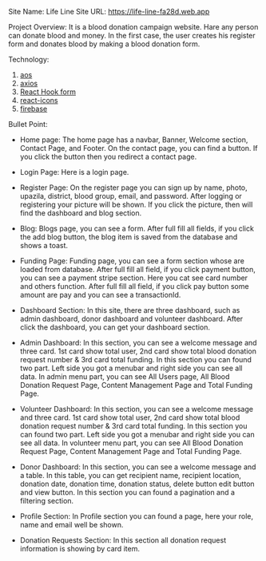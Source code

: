 Site Name: Life Line
Site URL: https://life-line-fa28d.web.app

Project Overview:
It is a blood donation campaign website. Hare any person can donate blood and money. In the first case, the user creates his register form and donates blood by making a blood donation form.

Technology: 
1. [aos](https://michalsnik.github.io/aos/)
2. [axios](https://axios-http.com/docs/intro)
3. [React Hook form](https://react-hook-form.com/get-started)
4. [react-icons](https://react-icons.github.io/react-icons/)
5. [firebase](https://console.firebase.google.com/)


Bullet Point:

- Home page: The home page has a navbar, Banner, Welcome section, Contact Page, and Footer. On the contact page, you can find a button. If you click the button then you redirect a contact page.

- Login Page: Here is a login page.

- Register Page: On the register page you can sign up by name, photo, upazila, district, blood group, email, and password. After logging or registering your picture will be shown. If you click the picture, then will find the dashboard and blog section.

- Blog: Blogs page, you can see a form. After full fill all fields, if you click the add blog button, the blog item is saved from the database and shows a toast.

- Funding Page: Funding page, you can see a form section whose are loaded from database. After full fill all field, if you click payment button, you can see a payment stripe section. Here you cat see card number and others function. After full fill all field, if you click pay button some amount are pay and you can see a transactionId.

- Dashboard Section: In this site, there are three dashboard, such as admin dashboard, donor dashboard and volunteer dashboard. After click the dashboard, you can get your dashboard section.

- Admin Dashboard: In this section, you can see a welcome message and three card. 1st card show total user, 2nd card show total blood donation request number & 3rd card total funding. In this section you can found two part. Left side you got a menubar and right side you can see all data. In admin menu part, you can see All Users page, All Blood Donation Request Page, Content Management Page and Total Funding Page.

- Volunteer Dashboard: In this section, you can see a welcome message and three card. 1st card show total user, 2nd card show total blood donation request number & 3rd card total funding. In this section you can found two part. Left side you got a menubar and right side you can see all data. In volunteer menu part, you can see All Blood Donation Request Page, Content Management Page and Total Funding Page.

- Donor Dashboard: In this section, you can see a welcome message and a table. In this table, you can get recipient name, recipient location, donation date, donation time, donation status, delete button edit button and view button. In this section you can found a pagination and a filtering section.

- Profile Section: In Profile section you can found a page, here your role, name and email well be shown.

- Donation Requests Section: In this section all donation request information is showing by card item.
